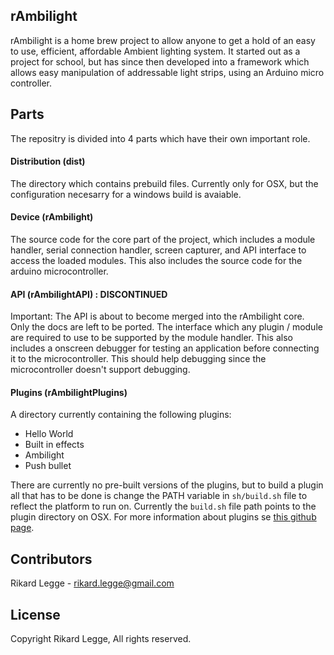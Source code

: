 ## rAmbilight

rAmbilight is a home brew project to allow anyone to get a hold of  an easy to use, efficient, affordable Ambient lighting system. It started out as a project for school, but has since then developed into a framework which allows easy manipulation of addressable light strips, using an Arduino micro controller.

## Parts

The repositry is divided into 4 parts which have their own important role.

#### Distribution (dist)

The directory which contains prebuild files. Currently only for OSX, but the configuration necesarry for a windows build is avaiable. 

#### Device (rAmbilight)

The source code for the core part of the project, which includes a module handler, serial connection handler, screen capturer, and API interface to access the loaded modules. This also includes the source code for the arduino microcontroller.

#### API (rAmbilightAPI) : DISCONTINUED

Important: The API is about to become merged into the rAmbilight core. Only the docs are left to be ported.
The interface which any plugin / module are required to use to be supported by the module handler. This also includes a onscreen debugger for testing an application before connecting it to the microcontroller. This should help debugging since the microcontroller doesn't support debugging.

#### Plugins (rAmbilightPlugins)

A directory currently containing the following plugins:
+ Hello World
+ Built in effects
+ Ambilight
+ Push bullet

There are currently no pre-built versions of the plugins, but to build a plugin all that has to be done is change the PATH variable in `sh/build.sh` file to reflect the platform to run on. Currently the `build.sh` file path points to the plugin directory on OSX. For more information about plugins se [this github page](https://github.com/RikardLegge/rAmbilght-Framework).

## Contributors

Rikard Legge  - rikard.legge@gmail.com

## License

Copyright Rikard Legge, All rights reserved.
